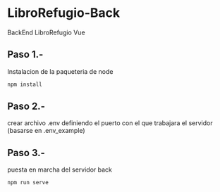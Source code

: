 # LibroRefugio-Back
BackEnd LibroRefugio Vue

## Paso 1.-
Instalacion de la paqueteria de node 
```sh
npm install
```

## Paso 2.-
crear archivo .env definiendo el puerto con el que trabajara el servidor (basarse en .env_example)

## Paso 3.-
puesta en marcha del servidor back
```sh
npm run serve
```